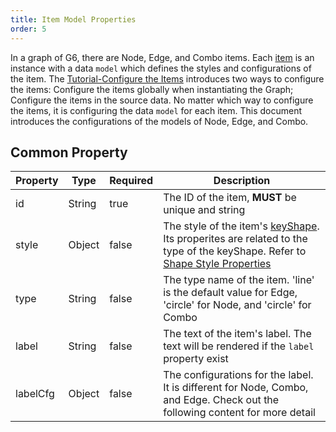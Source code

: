 ```yaml
---
title: Item Model Properties
order: 5
---
```


In a graph of G6, there are Node, Edge, and Combo items. Each [item](/en/docs/api/nodeEdge/Item) is an instance with a data `model` which defines the styles and configurations of the item. The [Tutorial-Configure the Items](/en/docs/manual/tutorial/elements#configure-the-properties) introduces  two ways to configure the items: Configure the items globally when instantiating the Graph; Configure the items in the source data. No matter which way to configure the items, it is configuring the data `model` for each item. This document introduces the configurations of the models of Node, Edge, and Combo.

## Common Property

| Property | Type    | Required | Description                           |
| ----- | ------ | ------- |------------------------------ |
| id    | String | true    | The ID of the item, **MUST** be unique and string                     |
| style | Object | false   | The style of the item's [keyShape](/en/docs/manual/middle/elements/shape-keyshape). Its properites are related to the type of the keyShape. Refer to [Shape Style Properties](/en/docs/api/nodeEdge/shapeProperties) |
| type  | String | false   | The type name of the item. 'line' is the default value for Edge, 'circle' for Node, and 'circle' for Combo |
| label | String | false   | The text of the item's label. The text will be rendered if the `label` property exist |
| labelCfg | Object | false   | The configurations for the label. It is different for Node, Combo, and Edge. Check out the following content for more detail |
